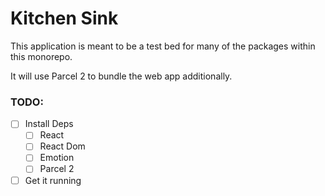 # Kitchen Sink

This application is meant to be a test bed for many of the packages within this monorepo.

It will use Parcel 2 to bundle the web app additionally.

### TODO:

- [ ] Install Deps
  - [ ] React
  - [ ] React Dom
  - [ ] Emotion
  - [ ] Parcel 2
- [ ] Get it running

